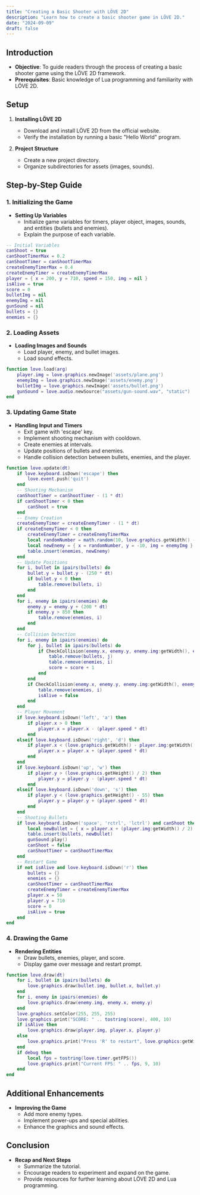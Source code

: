 ```yaml
---
title: "Creating a Basic Shooter with LÖVE 2D"
description: "Learn how to create a basic shooter game in LÖVE 2D."
date: "2024-09-09"
draft: false
---
```


## Introduction

- **Objective**: To guide readers through the process of creating a basic shooter game using the LÖVE 2D framework.
- **Prerequisites**: Basic knowledge of Lua programming and familiarity with LÖVE 2D.

## Setup

1. **Installing LÖVE 2D**
   - Download and install LÖVE 2D from the official website.
   - Verify the installation by running a basic "Hello World" program.

2. **Project Structure**
   - Create a new project directory.
   - Organize subdirectories for assets (images, sounds).

## Step-by-Step Guide

### 1. Initializing the Game

- **Setting Up Variables**
  - Initialize game variables for timers, player object, images, sounds, and entities (bullets and enemies).
  - Explain the purpose of each variable.

```lua
-- Initial Variables
canShoot = true
canShootTimerMax = 0.2
canShootTimer = canShootTimerMax
createEnemyTimerMax = 0.4
createEnemyTimer = createEnemyTimerMax
player = { x = 200, y = 710, speed = 150, img = nil }
isAlive = true
score = 0
bulletImg = nil
enemyImg = nil
gunSound = nil
bullets = {}
enemies = {}
```

### 2. Loading Assets

- **Loading Images and Sounds**
  - Load player, enemy, and bullet images.
  - Load sound effects.
  
```lua
function love.load(arg)
    player.img = love.graphics.newImage('assets/plane.png')
    enemyImg = love.graphics.newImage('assets/enemy.png')
    bulletImg = love.graphics.newImage('assets/bullet.png')
    gunSound = love.audio.newSource("assets/gun-sound.wav", "static")
end
```

### 3. Updating Game State

- **Handling Input and Timers**
  - Exit game with 'escape' key.
  - Implement shooting mechanism with cooldown.
  - Create enemies at intervals.
  - Update positions of bullets and enemies.
  - Handle collision detection between bullets, enemies, and the player.

```lua
function love.update(dt)
    if love.keyboard.isDown('escape') then
        love.event.push('quit')
    end
    -- Shooting Mechanism
    canShootTimer = canShootTimer - (1 * dt)
    if canShootTimer < 0 then
        canShoot = true
    end
    -- Enemy Creation
    createEnemyTimer = createEnemyTimer - (1 * dt)
    if createEnemyTimer < 0 then
        createEnemyTimer = createEnemyTimerMax
        local randomNumber = math.random(10, love.graphics.getWidth() - 10)
        local newEnemy = { x = randomNumber, y = -10, img = enemyImg }
        table.insert(enemies, newEnemy)
    end
    -- Update Positions
    for i, bullet in ipairs(bullets) do
        bullet.y = bullet.y - (250 * dt)
        if bullet.y < 0 then
            table.remove(bullets, i)
        end
    end
    for i, enemy in ipairs(enemies) do
        enemy.y = enemy.y + (200 * dt)
        if enemy.y > 850 then
            table.remove(enemies, i)
        end
    end
    -- Collision Detection
    for i, enemy in ipairs(enemies) do
        for j, bullet in ipairs(bullets) do
            if CheckCollision(enemy.x, enemy.y, enemy.img:getWidth(), enemy.img:getHeight(), bullet.x, bullet.y, bullet.img:getWidth(), bullet.img:getHeight()) then
                table.remove(bullets, j)
                table.remove(enemies, i)
                score = score + 1
            end
        end
        if CheckCollision(enemy.x, enemy.y, enemy.img:getWidth(), enemy.img:getHeight(), player.x, player.y, player.img:getWidth(), player.img:getHeight()) and isAlive then
            table.remove(enemies, i)
            isAlive = false
        end
    end
    -- Player Movement
    if love.keyboard.isDown('left', 'a') then
        if player.x > 0 then
            player.x = player.x - (player.speed * dt)
        end
    elseif love.keyboard.isDown('right', 'd') then
        if player.x < (love.graphics.getWidth() - player.img:getWidth()) then
            player.x = player.x + (player.speed * dt)
        end
    end
    if love.keyboard.isDown('up', 'w') then
        if player.y > (love.graphics.getHeight() / 2) then
            player.y = player.y - (player.speed * dt)
        end
    elseif love.keyboard.isDown('down', 's') then
        if player.y < (love.graphics.getHeight() - 55) then
            player.y = player.y + (player.speed * dt)
        end
    end
    -- Shooting Bullets
    if love.keyboard.isDown('space', 'rctrl', 'lctrl') and canShoot then
        local newBullet = { x = player.x + (player.img:getWidth() / 2), y = player.y, img = bulletImg }
        table.insert(bullets, newBullet)
        gunSound:play()
        canShoot = false
        canShootTimer = canShootTimerMax
    end
    -- Restart Game
    if not isAlive and love.keyboard.isDown('r') then
        bullets = {}
        enemies = {}
        canShootTimer = canShootTimerMax
        createEnemyTimer = createEnemyTimerMax
        player.x = 50
        player.y = 710
        score = 0
        isAlive = true
    end
end
```

### 4. Drawing the Game

- **Rendering Entities**
  - Draw bullets, enemies, player, and score.
  - Display game over message and restart prompt.

```lua
function love.draw(dt)
    for i, bullet in ipairs(bullets) do
        love.graphics.draw(bullet.img, bullet.x, bullet.y)
    end
    for i, enemy in ipairs(enemies) do
        love.graphics.draw(enemy.img, enemy.x, enemy.y)
    end
    love.graphics.setColor(255, 255, 255)
    love.graphics.print("SCORE: " .. tostring(score), 400, 10)
    if isAlive then
        love.graphics.draw(player.img, player.x, player.y)
    else
        love.graphics.print("Press 'R' to restart", love.graphics:getWidth() / 2 - 50, love.graphics:getHeight() / 2 - 10)
    end
    if debug then
        local fps = tostring(love.timer.getFPS())
        love.graphics.print("Current FPS: " .. fps, 9, 10)
    end
end
```

## Additional Enhancements

- **Improving the Game**
  - Add more enemy types.
  - Implement power-ups and special abilities.
  - Enhance the graphics and sound effects.

## Conclusion

- **Recap and Next Steps**
  - Summarize the tutorial.
  - Encourage readers to experiment and expand on the game.
  - Provide resources for further learning about LÖVE 2D and Lua programming.
